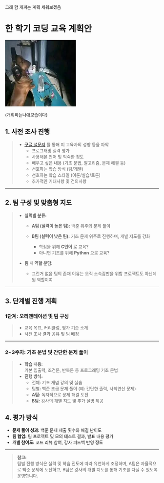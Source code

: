그래 함 개쩌는 계획 세워보겠음
# 한 학기 코딩 교육 계획안

![Banner Image](/assets/posts/2025-02-04/pcdog.jpg)

(개획짜는나애모습이다)

 ## 1. 사전 조사 진행
> - [구글 설문지](https://docs.google.com/forms/d/e/1FAIpQLScbWsuHtoc6KFGUYp0mUl2kW2NpNSiWFhPxCUUs7EZd0ZnhLw/viewform?usp=dialog) 를 통해 피 교육자의 성향 등을 파악
>   - 프로그래밍 실력 평가
>   - 사용해본 언어 및 익숙한 정도
>   - 배우고 싶은 내용 (기초 문법, 알고리즘, 문제 해결 등)
>   - 선호하는 학습 방식 (팀/개별)
>   - 선호하는 학습 스타일 (이론/실습/토론)
>   - 추가적인 기대사항 및 건의사항

---

 ## 2. 팀 구성 및 맞춤형 지도
> - **실력별 분류:**  
>   - **A팀 (실력이 높은 팀):** 백준 위주의 문제 풀이
>
>   - **B팀 (실력이 낮은 팀):** 기초 문제 위주로 진행하며, 개별 지도를 강화  
>       - 학점을 위해 __C언어__ 로 교육?
>       - 아니면 기초를 위해 __Python__ 으로 교육?
>
> - **팀 내 역할 분담:**  
>   - 그런거 없음 팀의 존재 이유는 오직 소속감만을 위함 프로젝트도 아닌데 뭔 역할이여

---

## 3. 단계별 진행 계획

### 1단계: 오리엔테이션 및 팀 구성
> - 교육 목표, 커리큘럼, 평가 기준 소개
> - 사전 조사 결과 공유 및 팀 배정

---

### 2~3주차: 기초 문법 및 간단한 문제 풀이
> - **학습 내용:**  
>   기본 입출력, 조건문, 반복문 등 프로그래밍 기초 문법
> - **진행 방식:**  
>   - 전체: 기초 개념 강의 및 실습  
>   - 팀별: 백준 초급 문제 풀이 (예: 간단한 출력, 사칙연산 문제)
>   - **A팀:** 독자적으로 문제 해결 도전  
>   - **B팀:** 강사의 개별 지도 및 추가 설명 제공

## 4. 평가 방식
- **문제 풀이 성과:** 백준 문제 제출 횟수와 해결 난이도
- **팀 협업:** 팀 프로젝트 및 모의 테스트 결과, 발표 내용 평가
- **개별 참여도:** 코드 리뷰 참여, 강사 피드백 반영 정도

---

> **참고:**  
> 팀별 진행 방식은 실력 및 학습 진도에 따라 유연하게 조정하며, A팀은 자율적으로 백준 문제에 도전하고, B팀은 강사의 개별 지도를 통해 기초를 다질 수 있도록 운영합니다.
